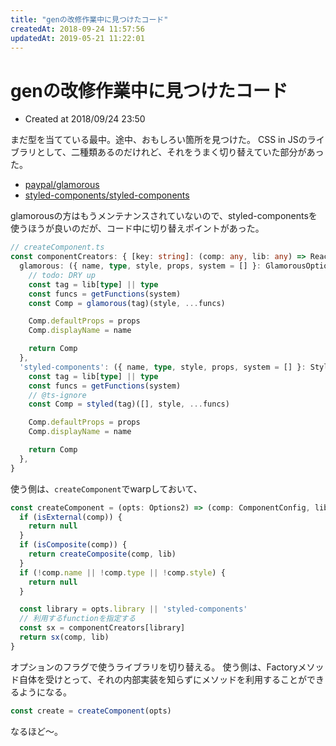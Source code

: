 ```yaml
---
title: "genの改修作業中に見つけたコード"
createdAt: 2018-09-24 11:57:56
updatedAt: 2019-05-21 11:22:01
---
```


# genの改修作業中に見つけたコード

* Created at 2018/09/24 23:50

まだ型を当てている最中。途中、おもしろい箇所を見つけた。
CSS in JSのライブラリとして、二種類あるのだけれど、それをうまく切り替えていた部分があった。

* [paypal/glamorous](https://github.com/paypal/glamorous)
* [styled\-components/styled\-components](https://github.com/styled-components/styled-components)

glamorousの方はもうメンテナンスされていないので、styled-componentsを使うほうが良いのだが、コード中に切り替えポイントがあった。

```ts
// createComponent.ts
const componentCreators: { [key: string]: (comp: any, lib: any) => React.ComponentClass } = {
  glamorous: ({ name, type, style, props, system = [] }: GlamorousOptions, lib: object) => {
    // todo: DRY up
    const tag = lib[type] || type
    const funcs = getFunctions(system)
    const Comp = glamorous(tag)(style, ...funcs)

    Comp.defaultProps = props
    Comp.displayName = name

    return Comp
  },
  'styled-components': ({ name, type, style, props, system = [] }: StyledOptions, lib: object) => {
    const tag = lib[type] || type
    const funcs = getFunctions(system)
    // @ts-ignore
    const Comp = styled(tag)([], style, ...funcs)

    Comp.defaultProps = props
    Comp.displayName = name

    return Comp
  },
}
```

使う側は、`createComponent`でwarpしておいて、

```ts
const createComponent = (opts: Options2) => (comp: ComponentConfig, lib: object): null | React.ComponentClass => {
  if (isExternal(comp)) {
    return null
  }
  if (isComposite(comp)) {
    return createComposite(comp, lib)
  }
  if (!comp.name || !comp.type || !comp.style) {
    return null
  }

  const library = opts.library || 'styled-components'
  // 利用するfunctionを指定する
  const sx = componentCreators[library]
  return sx(comp, lib)
}
```

オプションのフラグで使うライブラリを切り替える。
使う側は、Factoryメソッド自体を受けとって、それの内部実装を知らずにメソッドを利用することができるようになる。

```ts
const create = createComponent(opts)
```

なるほど〜。
